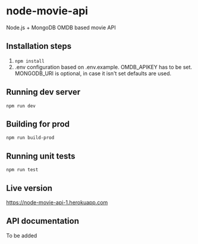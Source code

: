 # node-movie-api
Node.js + MongoDB OMDB based movie API

## Installation steps
1. ```npm install```
2. .env configuration based on .env.example. OMDB_APIKEY has to be set. MONGODB_URI is optional, in case it isn't set defaults are used.

## Running dev server
```npm run dev```

## Building for prod
```npm run build-prod```

## Running unit tests
```npm run test```

## Live version
https://node-movie-api-1.herokuapp.com

## API documentation
To be added